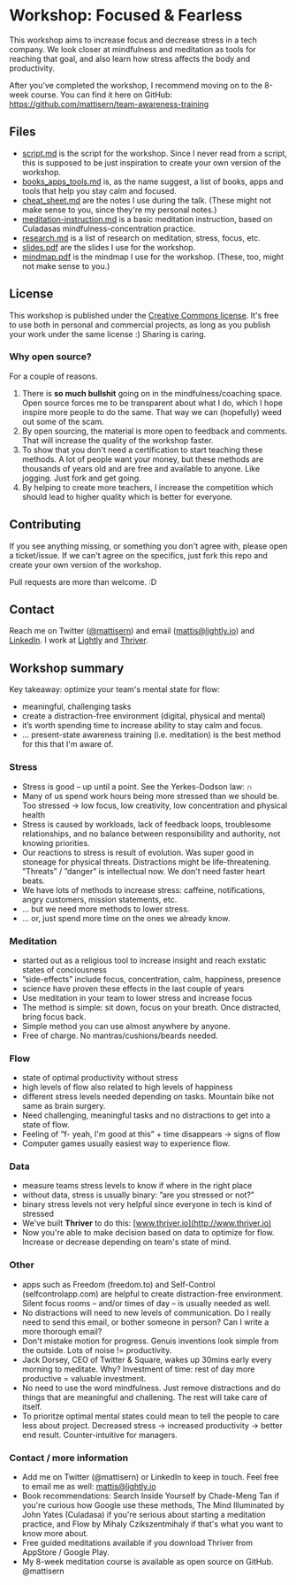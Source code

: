 # Workshop: Focused & Fearless
This workshop aims to increase focus and decrease stress in a tech company. We look closer at mindfulness and meditation as tools for reaching that goal, and also learn how stress affects the body and productivity.

After you've completed the workshop, I recommend moving on to the 8-week course. You can find it here on GitHub:
https://github.com/mattisern/team-awareness-training

## Files
* [script.md](https://github.com/mattisern/workshop-focused-and-fearless/blob/master/script.md) is the script for the workshop. Since I never read from a script, this is supposed to be just inspiration to create your own version of the workshop.
* [books_apps_tools.md](https://github.com/mattisern/workshop-focused-and-fearless/blob/master/books_apps_tools.md) is, as the name suggest, a list of books, apps and tools that help you stay calm and focused.
* [cheat_sheet.md](https://github.com/mattisern/workshop-focused-and-fearless/blob/master/cheat_sheet.md) are the notes I use during the talk. (These might not make sense to you, since they're my personal notes.)
* [meditation-instruction.md](https://github.com/mattisern/workshop-focused-and-fearless/blob/master/meditation_instruction.md) is a basic meditation instruction, based on Culadasas mindfulness-concentration practice.
* [research.md](https://github.com/mattisern/workshop-focused-and-fearless/blob/master/research.md) is a list of research on meditation, stress, focus, etc.
* [slides.pdf](https://github.com/mattisern/workshop-focused-and-fearless/blob/master/slides.pdf) are the slides I use for the workshop.
* [mindmap.pdf](https://github.com/mattisern/workshop-focused-and-fearless/blob/master/mindmap.pdf) is the mindmap I use for the workshop. (These, too, might not make sense to you.)

## License
This workshop is published under the [Creative Commons license](https://github.com/mattisern/workshop-focused-and-fearless/blob/master/LICENSE). It's free to use both in personal and commercial projects, as long as you publish your work under the same license :) Sharing is caring.

### Why open source?
For a couple of reasons.

1. There is **so much bullshit** going on in the mindfulness/coaching space. Open source forces me to be transparent about what I do, which I hope inspire more people to do the same. That way we can (hopefully) weed out some of the scam.
2. By open sourcing, the material is more open to feedback and comments. That will increase the quality of the workshop faster.
3. To show that you don't need a certification to start teaching these methods. A lot of people want your money, but these methods are thousands of years old and are free and available to anyone. Like jogging. Just fork and get going.
4. By helping to create more teachers, I increase the competition which should lead to higher quality which is better for everyone. 

## Contributing
If you see anything missing, or something you don't agree with, please open a ticket/issue. If we can't agree on the specifics, just fork this repo and create your own version of the workshop.

Pull requests are more than welcome. :D

## Contact
Reach me on Twitter ([@mattisern](http://www.twitter.com/mattisern)) and email (mattis@lightly.io) and [LinkedIn](https://se.linkedin.com/in/mattiserngren). I work at [Lightly](http://www.lightly.io) and [Thriver](http://www.thriver.io).

## Workshop summary
Key takeaway: optimize your team's mental state for flow:

- meaningful, challenging tasks
- create a distraction-free environment (digital, physical and mental)
- it’s worth spending time to increase ability to stay calm and focus.
- … present-state awareness training (i.e. meditation) is the best method for this that I'm aware of.

### Stress

- Stress is good – up until a point. See the Yerkes-Dodson law: ∩
- Many of us spend work hours being more stressed than we should be. Too stressed → low focus, low creativity, low concentration and physical health
- Stress is caused by workloads, lack of feedback loops, troublesome relationships, and no balance between responsibility and authority, not knowing priorities.
- Our reactions to stress is result of evolution. Was super good in stoneage for physical threats. Distractions might be life-threatening. ”Threats” / ”danger” is intellectual now. We don't need faster heart beats.
- We have lots of methods to increase stress: caffeine, notifications, angry customers, mission statements, etc.
- … but we need more methods to lower stress.
- … or, just spend more time on the ones we already know.

### Meditation

- started out as a religious tool to increase insight and reach exstatic states of conciousness
- ”side-effects” include focus, concentration, calm, happiness, presence
- science have proven these effects in the last couple of years
- Use meditation in your team to lower stress and increase focus
- The method is simple: sit down, focus on your breath. Once distracted, bring focus back.
- Simple method you can use almost anywhere by anyone.
- Free of charge. No mantras/cushions/beards needed.

### Flow

- state of optimal productivity without stress
- high levels of flow also related to high levels of happiness
- different stress levels needed depending on tasks. Mountain bike not same as brain surgery.
- Need challenging, meaningful tasks and no distractions to get into a state of flow.
- Feeling of ”f- yeah, I'm good at this” + time disappears → signs of flow
- Computer games usually easiest way to experience flow.

### Data

- measure teams stress levels to know if where in the right place
- without data, stress is usually binary: ”are you stressed or not?”
- binary stress levels not very helpful since everyone in tech is kind of stressed
- We've built **Thriver** to do this: [www.thriver.io](http://www.thriver.io)
- Now you're able to make decision based on data to optimize for flow. Increase or decrease depending on team's state of mind.

### Other

- apps such as Freedom (freedom.to) and Self-Control (selfcontrolapp.com) are helpful to create distraction-free environment. Silent focus rooms – and/or times of day – is usually needed as well.
- No distractions will need to new levels of communication. Do I really need to send this email, or bother someone in person? Can I write a more thorough email?
- Don't mistake motion for progress. Genuis inventions look simple from the outside. Lots of noise != productivity.
- Jack Dorsey, CEO of Twitter & Square, wakes up 30mins early every morning to meditate. Why? Investment of time: rest of day more productive = valuable investment.
- No need to use the word mindfulness. Just remove distractions and do things that are meaningful and challening. The rest will take care of itself.
- To prioritze optimal mental states could mean to tell the people to care less about project. Decreased stress → increased productivity → better end result. Counter-intuitive for managers.

### Contact / more information

- Add me on Twitter (@mattisern) or LinkedIn to keep in touch. Feel free to email me as well: mattis@lightly.io
- Book recommendations: Search Inside Yourself by Chade-Meng Tan if you're curious how Google use these methods, The Mind Illuminated by John Yates (Culadasa) if you're serious about starting a meditation practice, and Flow by Mihaly Czikszentmihaly if that's what you want to know more about.
- Free guided meditations available if you download Thriver from AppStore / Google Play.
- My 8-week meditation course is available as open source on GitHub. @mattisern
